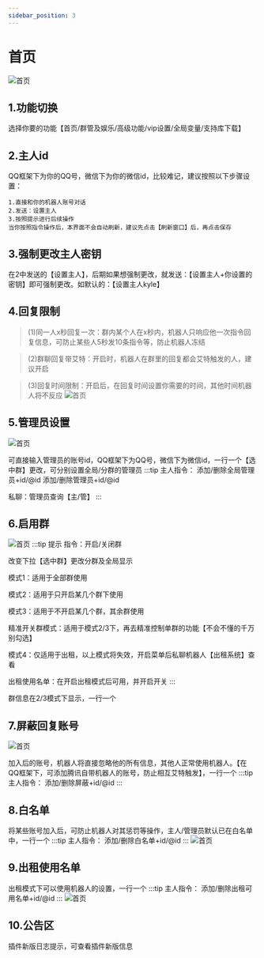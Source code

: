 ```yaml
---
sidebar_position: 3
---
```

# 首页
![首页](/img/doc/首页/插件首页.png)

## 1.功能切换
选择你要的功能【首页/群管及娱乐/高级功能/vip设置/全局变量/支持库下载】

## 2.主人id
QQ框架下为你的QQ号，微信下为你的微信id，比较难记，建议按照以下步骤设置：
~~~
1.直接和你的机器人账号对话
2.发送：设置主人
3.按照提示进行后续操作
当你按照指令操作后，本界面不会自动刷新，建议先点击【刷新窗口】后，再点击保存
~~~

## 3.强制更改主人密钥
在2中发送的【设置主人】，后期如果想强制更改，就发送：【设置主人+你设置的密钥】即可强制更改。如默认的：【设置主人kyle】

## 4.回复限制
> (1)同一人x秒回复一次：群内某个人在x秒内，机器人只响应他一次指令回复信息，可防止某些人5秒发10条指令等，防止机器人冻结

> (2)群聊回复带艾特：开启时，机器人在群里的回复都会艾特触发的人，建议开启

> (3)回复时间限制：开启后，在回复时间设置你需要的时间，其他时间机器人将不反应
![首页](/img/doc/首页/回复时间设置.png)
## 5.管理员设置
![首页](/img/doc/首页/管理员.png)

可直接输入管理员的账号id，QQ框架下为QQ号，微信下为微信id，一行一个【选中群】更改，可分别设置全局/分群的管理员
:::tip 主人指令：
添加/删除全局管理员+id/@id
添加/删除管理员+id/@id

私聊：管理员查询【主/管】
:::

## 6.启用群
![首页](/img/doc/首页/启用群.png)
:::tip 提示
指令：开启/关闭群

改变下拉【选中群】更改分群及全局显示

模式1：适用于全部群使用

模式2：适用于只开启某几个群下使用

模式3：适用于不开启某几个群，其余群使用

精准开关群模式：适用于模式2/3下，再去精准控制单群的功能【不会不懂的千万别勾选】

模式4：仅适用于出租，以上模式将失效，开启菜单后私聊机器人【出租系统】查看

出租使用名单：在开启出租模式后可用，并开启开关
:::

群信息在2/3模式下显示，一行一个

## 7.屏蔽回复账号
![首页](/img/doc/首页/屏蔽回复账号.png)

加入后的账号，机器人将直接忽略他的所有信息，其他人正常使用机器人。【在QQ框架下，可添加腾讯自带机器人的账号，防止相互艾特触发】，一行一个
:::tip 主人指令：
添加/删除屏蔽+id/@id
:::
## 8.白名单
将某些账号加入后，可防止机器人对其惩罚等操作，主人/管理员默认已在白名单中，一行一个
:::tip 主人指令：
添加/删除白名单+id/@id
:::
![首页](/img/doc/首页/白名单.png)
## 9.出租使用名单
出租模式下可以使用机器人的设置，一行一个
:::tip 主人指令：
添加/删除出租可用名单+id/@id
:::
![首页](/img/doc/首页/出租使用名单.png)
## 10.公告区
插件新版日志提示，可查看插件新版信息